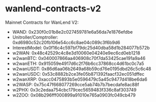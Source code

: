 # wanlend-contracts-v2
Mainnet Contracts for WanLend V2:

- WAND: 0x230f0c01b8e2c027459781e6a56da7e1876efdbe
- Unitroller/Comptroller: 0xd6980c52c20fb106e54cc6c8ae04c089c3f6b9d6
- InterestModel: 0x0f16c4c597bf79dc25d40dba58d1b284077b572b
- w2WAN: 0x48c42529c4c8e3d10060e04240e9ec6cd0eb1218
- w2wanBTC: 0x040007866aa406908c70f7da53425cae191a9a46
- w2wanETH: 0x915059e4917d6c2f76b6cc37868cc4d61bc0c7a5
- w2wanUSDT: 0x86d6aa06b2649a68b59cd76e0195dbd26c5c6c48
- w2wanUSDC: 0x53c8882b2ce3fe05b871392faacf32ec051dffec
- w2wanXRP: 0xacc0475893b5e0596479c5a45c9477d418be6da6
- w2WASP: 0x75c47f668077269cce5ab74b7b7becdafe8ac88f
- w2PHX: 0x3c2edaa754cbc179cec5659483f336c8af303749
- w2ZOO: 0x08b296fff000899a91010e765a0903fc049cb479
